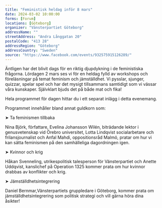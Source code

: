 ```yaml
---
title: "Feministisk heldag inför 8 mars"
date: 2024-03-02 10:00:00
forms: [Forum]
locations: [Göteborg]
organizer: "Vänsterpartiet Göteborg"
addressName: ""
streetAddress: "Andra Långgatan 20"
postalCode: "413 28"
addressRegion: "Göteborg"
addressCountry: "Sweden"
source: "https://www.facebook.com/events/932575915126289/"
---
```

Äntligen har det blivit dags för en riktig djupdykning i de feministiska frågorna. Lördagen 2 mars ses vi för en heldag fylld av workshops och föreläsningar på temat feminism och jämställdhet. Vi pysslar, sjunger, quizzar, spelar spel och har det mysigt tillsammans samtidigt som vi vässar våra kunskaper. Självklart bjuds det på både mat och fika!

Hela programmet för dagen hittar du i ett separat inlägg i detta evenemang.

Programmet innehåller bland annat guldkorn som:

➤ Ta feminismen tillbaka

Nina Björk, författare, Evelina Johansson Wilén, biträdande lektor i genusvetenskap vid Örebro universitet, Lotta Lindqvist socialarbetare och frilansjournalist och Anfal Mahdi, oppositionsråd Malmö, pratar om hur vi kan sätta feminismen på den samhälleliga dagordningen igen.

➤ Kvinnor och krig

Håkan Svenneling, utrikespolitisk talesperson för Vänsterpartiet och Anette Uddqvist, kanslichef på Operation 1325 kommer prata om hur kvinnor drabbas av konflikter och krig.

➤ Jämställdhetsintegrering

Daniel Bernmar,Vänsterpartiets gruppledare i Göteborg, kommer prata om jämställdhetsintegrering som politisk strategi och vill gärna höra dina åsikter!